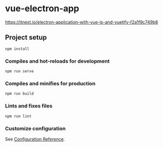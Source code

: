 # vue-electron-app

https://itnext.io/electron-application-with-vue-js-and-vuetify-f2a1f9c749b8

## Project setup
```
npm install
```

### Compiles and hot-reloads for development
```
npm run serve
```

### Compiles and minifies for production
```
npm run build
```

### Lints and fixes files
```
npm run lint
```

### Customize configuration
See [Configuration Reference](https://cli.vuejs.org/config/).
